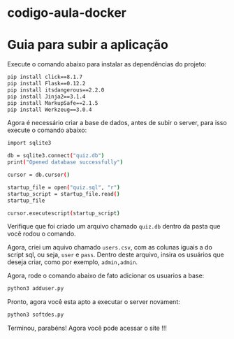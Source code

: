 # codigo-aula-docker

# Guia para subir a aplicação

Execute o comando abaixo para instalar as dependências do projeto:

```bash
pip install click==8.1.7
pip install Flask==0.12.2
pip install itsdangerous==2.2.0
pip install Jinja2==3.1.4
pip install MarkupSafe==2.1.5
pip install Werkzeug==3.0.4
```

Agora é necessário criar a base de dados, antes de subir o server, para isso execute o comando abaixo:

```bash
import sqlite3

db = sqlite3.connect("quiz.db")
print("Opened database successfully")

cursor = db.cursor()

startup_file = open("quiz.sql", "r")
startup_script = startup_file.read()
startup_file

cursor.executescript(startup_script)
```

Verifique que foi criado um arquivo chamado `quiz.db` dentro da pasta que você rodou o comando.

Agora, criei um aquivo chamado `users.csv`, com as colunas iguais a do script sql, ou seja, `user` e `pass`. Dentro deste arquivo, insira os usuários que deseja criar, como por exemplo, `admin,admin`.


Agora, rode o comando abaixo de fato adicionar os usuarios a base:

```bash
python3 adduser.py
```

Pronto, agora você esta apto a executar o server novament:

```bash
python3 softdes.py
```

Terminou, parabéns! Agora você pode acessar o site !!!